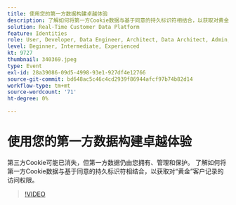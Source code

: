```yaml
---
title: 使用您的第一方数据构建卓越体验
description: 了解如何将第一方Cookie数据与基于同意的持久标识符相结合，以获取对黄金客户记录的访问权限。
solution: Real-Time Customer Data Platform
feature: Identities
role: User, Developer, Data Engineer, Architect, Data Architect, Admin, Leader
level: Beginner, Intermediate, Experienced
kt: 9727
thumbnail: 340369.jpeg
type: Event
exl-id: 28a39086-09d5-4998-93e1-927df4e12766
source-git-commit: bd648ac5c46c4cd2939f86944afcf97b74b82d14
workflow-type: tm+mt
source-wordcount: '71'
ht-degree: 0%

---
```


# 使用您的第一方数据构建卓越体验

第三方Cookie可能已消失，但第一方数据仍由您拥有、管理和保护。 了解如何将第一方Cookie数据与基于同意的持久标识符相结合，以获取对“黄金”客户记录的访问权限。

>[!VIDEO](https://video.tv.adobe.com/v/340369/?quality=12&learn=on)
